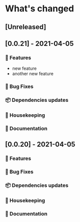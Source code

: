 # What's changed

## [Unreleased]

## [0.0.21] - 2021-04-05

### :telescope: Features

* new feature
* another new feature

### :ant: Bug Fixes

### :package: Dependencies updates

### :broom: Housekeeping

### :memo: Documentation

## [0.0.20] - 2021-04-05 

### :telescope: Features

### :ant: Bug Fixes

### :package: Dependencies updates

### :broom: Housekeeping

### :memo: Documentation
